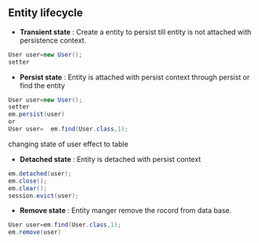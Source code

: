 ## Entity lifecycle
+ **Transient state** : Create a entity to persist till entity is not attached with persistence context.
```java
User user=new User();
setter
```
+ **Persist state** : Entity is attached with persist context through persist or find the entity
``` java 
User user=new User();
setter
em.persist(user)
or
User user=  em.find(User.class,1);
 ```
 changing state of user effect to table
 + **Detached state** : Entity is detached with persist context
 ```java
 em.detached(user);
 em.close();
 em.clear();
 session.evict(user);
 ```
+ **Remove state** : Entity manger remove the rocord from data base.
```java
User user=em.find(User.class,1);
em.remove(user)
```

